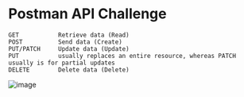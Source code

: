 # Postman API Challenge 
```
GET           Retrieve data (Read)
POST          Send data (Create)
PUT/PATCH     Update data (Update)
PUT           usually replaces an entire resource, whereas PATCH usually is for partial updates
DELETE	      Delete data (Delete)
```
![image](https://github.com/user-attachments/assets/5151cc47-757e-43f4-ba4c-515a618cd9a1)
